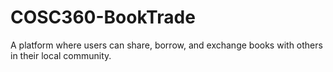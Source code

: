 # COSC360-BookTrade
A platform where users can share, borrow, and exchange books with others in their local community.
